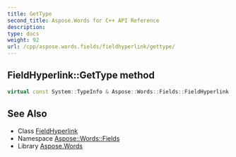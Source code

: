 ```yaml
---
title: GetType
second_title: Aspose.Words for C++ API Reference
description: 
type: docs
weight: 92
url: /cpp/aspose.words.fields/fieldhyperlink/gettype/
---
```

## FieldHyperlink::GetType method




```cpp
virtual const System::TypeInfo & Aspose::Words::Fields::FieldHyperlink::GetType() const override
```

## See Also

* Class [FieldHyperlink](../)
* Namespace [Aspose::Words::Fields](../../)
* Library [Aspose.Words](../../../)
